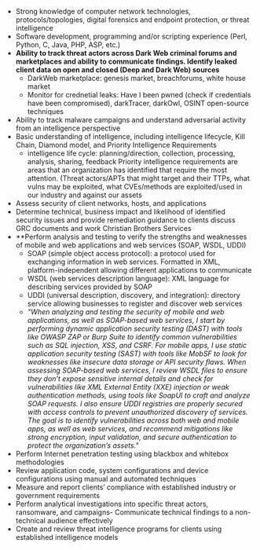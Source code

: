- Strong knowledge of computer network technologies, protocols/topologies, digital forensics and endpoint protection, or threat intelligence
- Software development, programming and/or scripting experience (Perl, Python, C, Java, PHP, ASP, etc.)
- **Ability to track threat actors across Dark Web criminal forums and marketplaces and ability to communicate findings. Identify leaked client data on open and closed (Deep and Dark Web) sources**
	- DarkWeb marketplace: genesis market, breachforums, white house market
	- Monitor for crednetial leaks: Have I been pwned (check if credentials have been compromised), darkTracer, darkOwl, OSINT open-source techniques
- Ability to track malware campaigns and understand adversarial activity from an intelligence perspective
- Basic understanding of intelligence, including intelligence lifecycle, Kill Chain, Diamond model, and Priority Intelligence Requirements
	- intelligence life cycle: planning/direction, collection, processing, analysis, sharing, feedback
		Priority intelligence requirements are areas that an organization has identified that require the most attention. (Threat actors/APTs that might target and their TTPs, what vulns may be exploited, what CVEs/methods are exploited/used in our industry and against our assets
- Assess security of client networks, hosts, and applications
- Determine technical, business impact and likelihood of identified security issues and provide remediation guidance to clients
	 discuss GRC documents and work Christian Brothers Services
- **Perform analysis and testing to verify the strengths and weaknesses of mobile and web applications and web services (SOAP, WSDL, UDDI)
	- SOAP (simple object access protocol): a protocol used for exchanging information in web services. Formatted in XML, platform-independent allowing different applications to communicate
	- WSDL (web services description language): XML language for describing services provided by SOAP
	- UDDI (universal description, discovery, and integration): directory service allowing businesses to register and discover web services
	- *"When analyzing and testing the security of mobile and web applications, as well as SOAP-based web services, I start by performing dynamic application security testing (DAST) with tools like OWASP ZAP or Burp Suite to identify common vulnerabilities such as SQL injection, XSS, and CSRF. For mobile apps, I use static application security testing (SAST) with tools like MobSF to look for weaknesses like insecure data storage or API security flaws. When assessing SOAP-based web services, I review WSDL files to ensure they don’t expose sensitive internal details and check for vulnerabilities like XML External Entity (XXE) injection or weak authentication methods, using tools like SoapUI to craft and analyze SOAP requests. I also ensure UDDI registries are properly secured with access controls to prevent unauthorized discovery of services. The goal is to identify vulnerabilities across both web and mobile apps, as well as web services, and recommend mitigations like strong encryption, input validation, and secure authentication to protect the organization’s assets."*
- Perform Internet penetration testing using blackbox and whitebox methodologies
- Review application code, system configurations and device configurations using manual and automated techniques
- Measure and report clients’ compliance with established industry or government requirements
- Perform analytical investigations into specific threat actors, ransomware, and campaigns- Communicate technical findings to a non-technical audience effectively
- Create and review threat intelligence programs for clients using established intelligence models